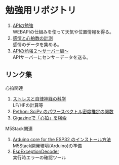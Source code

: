 # 勉強用リポジトリ

1. [APIの勉強](https://github.com/tanopanta/benkyooo/tree/master/api_benkyo)   
WEBAPIの仕組みを使って天気や位置情報を得る。
1. [感情と心拍数の計測](https://github.com/tanopanta/benkyooo/tree/master/hr_keisoku)   
感情のデータを集める。   
1. [APIの勉強２～サーバー編～](https://github.com/tanopanta/benkyooo/tree/master/api_server)   
APIサーバーにセンサーデータを送る。   

## リンク集
心拍関連   
1. [ストレスと自律神経の科学](http://hclab.sakura.ne.jp/index.html)   
LF/HFの計算等   
1. [Python: SciPy のパワースペクトル密度推定の関数](https://org-technology.com/posts/power-spectral-density.html)   
1. [Gigazineで「心拍」を検索](https://gigazine.net/search/results/6324e15c812a9d34ab8e95bb4a6e099c/)

M5Stack関連   
1. [Arduino core for the ESP32 のインストール方法](https://www.mgo-tec.com/arduino-core-esp32-install)   
M5Stack開発環境(Arduino)の準備   
1. [EspExceptionDecoder](https://github.com/me-no-dev/EspExceptionDecoder)   
実行時エラーの確認ツール   
